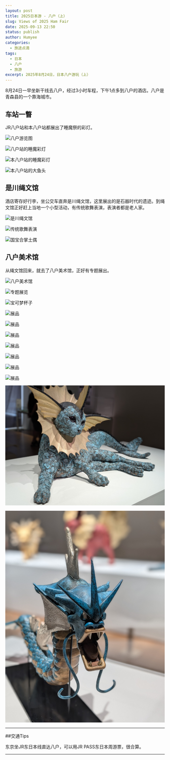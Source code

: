 ```yaml
---
layout: post
title: 2025日本游 - 八户（上）
slug: Views of 2025 Ham Fair
date: 2025-09-13 22:50
status: publish
author: Humyee
categories: 
  - 旅途点滴
tags: 
  - 日本
  - 八户
  - 旅游
excerpt: 2025年8月24日，日本八户游玩（上）
---
```


8月24日一早坐新干线去八户，经过3小时车程，下午1点多到八户的酒店。八户是青森县的一个靠海城市。

<h2>车站一瞥</h2>

JR八户站和本八户站都展出了睡魔祭的彩灯。

![八户游览图](.\images\20250913-japan02/japan02-01.jpg "八户游览图")

![八户站的睡魔彩灯](.\images\20250913-japan02/japan02-02.jpg "八户站的睡魔彩灯")

![本八户站的睡魔彩灯](.\images\20250913-japan02/japan02-03.jpg "本八户站的睡魔彩灯")

![本八户站的大鱼头](.\images\20250913-japan02/japan02-04.jpg "本八户站的大鱼头")


<h2>是川绳文馆</h2>

酒店寄存好行李，坐公交车直奔是川绳文馆，这里展出的是石器时代的遗迹。到绳文馆正好赶上当地一个小型活动，有传统歌舞表演，表演者都是老人家。

![是川绳文馆](.\images\20250913-japan02/japan02-05.jpg "是川绳文馆")

![传统歌舞表演](.\images\20250913-japan02/japan02-06.jpg "传统歌舞表演")

![国宝合掌土偶](.\images\20250913-japan02/japan02-07.jpg "国宝合掌土偶")


<h2>八户美术馆</h2>

从绳文馆回来，就去了八户美术馆，正好有专题展出。

![八户美术馆](.\images\20250913-japan02/japan02-08.jpg "八户美术馆")

![专题展览](.\images\20250913-japan02/japan02-09.jpg "专题展览")

![宝可梦杯子](.\images\20250913-japan02/japan02-10.jpg "宝可梦杯子")

![展品](.\images\20250913-japan02/japan02-11.jpg "展品")

![展品](.\images\20250913-japan02/japan02-12.jpg "展品")

![展品](.\images\20250913-japan02/japan02-13.jpg "展品")

![展品](.\images\20250913-japan02/japan02-14.jpg "展品")

![展品](.\images\20250913-japan02/japan02-15.jpg "展品")

![展品](.\images\20250913-japan02/japan02-16.jpg "展品")

![展品](.\images\20250913-japan02/japan02-17.jpg "展品")

![展品](.\images\20250913-japan02/japan02-18.jpg "展品")

![展品](.\images\20250913-japan02/japan02-19.jpg "展品")


---

##交通Tips

东京坐JR东日本线直达八户，可以用JR PASS东日本周游票，很合算。

---
